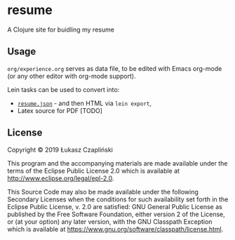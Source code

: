 # resume

A Clojure site for buidling my resume

## Usage

`org/experience.org` serves as data file, to be edited with Emacs org-mode (or any other editor with org-mode support).

Lein tasks can be used to convert into:
- [`resume.json`](https://jsonresume.org) - and then HTML via `lein export`,
- Latex source for PDF [TODO]


## License

Copyright © 2019 Łukasz Czapliński

This program and the accompanying materials are made available under the
terms of the Eclipse Public License 2.0 which is available at
http://www.eclipse.org/legal/epl-2.0.

This Source Code may also be made available under the following Secondary
Licenses when the conditions for such availability set forth in the Eclipse
Public License, v. 2.0 are satisfied: GNU General Public License as published by
the Free Software Foundation, either version 2 of the License, or (at your
option) any later version, with the GNU Classpath Exception which is available
at https://www.gnu.org/software/classpath/license.html.
